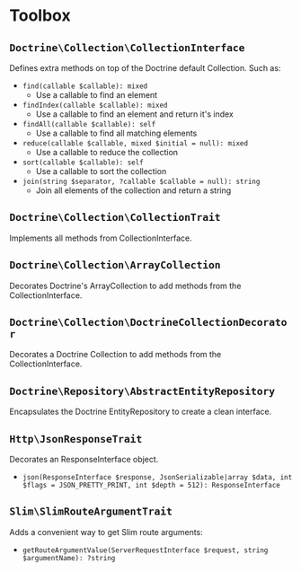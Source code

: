 # Toolbox

## `Doctrine\Collection\CollectionInterface`

Defines extra methods on top of the Doctrine default Collection.
Such as:

- `find(callable $callable): mixed`
  - Use a callable to find an element
- `findIndex(callable $callable): mixed`
  - Use a callable to find an element and return it's index
- `findAll(callable $callable): self`
  - Use a callable to find all matching elements
- `reduce(callable $callable, mixed $initial = null): mixed`
  - Use a callable to reduce the collection
- `sort(callable $callable): self`
  - Use a callable to sort the collection
- `join(string $separator, ?callable $callable = null): string`
  - Join all elements of the collection and return a string

## `Doctrine\Collection\CollectionTrait`

Implements all methods from CollectionInterface.

## `Doctrine\Collection\ArrayCollection`

Decorates Doctrine's ArrayCollection to add methods from the CollectionInterface.

## `Doctrine\Collection\DoctrineCollectionDecorator`

Decorates a Doctrine Collection to add methods from the CollectionInterface.

## `Doctrine\Repository\AbstractEntityRepository`

Encapsulates the Doctrine EntityRepository to create a clean interface.

## `Http\JsonResponseTrait`

Decorates an ResponseInterface object.

- `json(ResponseInterface $response, JsonSerializable|array $data, int $flags = JSON_PRETTY_PRINT, int $depth = 512): ResponseInterface`

## `Slim\SlimRouteArgumentTrait`

Adds a convenient way to get Slim route arguments:

- `getRouteArgumentValue(ServerRequestInterface $request, string $argumentName): ?string`